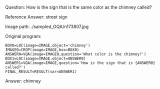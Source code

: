 Question: How is the sign that is the same color as the chimney called?

Reference Answer: street sign

Image path: ./sampled_GQA/n173807.jpg

Original program:

```
BOX0=LOC(image=IMAGE,object='chimney')
IMAGE0=CROP(image=IMAGE,box=BOX0)
ANSWER0=VQA(image=IMAGE0,question='What color is the chimney?')
BOX1=LOC(image=IMAGE,object=ANSWER0)
ANSWER1=VQA(image=IMAGE,question='How is the sign that is {ANSWER0} called?')
FINAL_RESULT=RESULT(var=ANSWER1)
```
Answer: chimney

